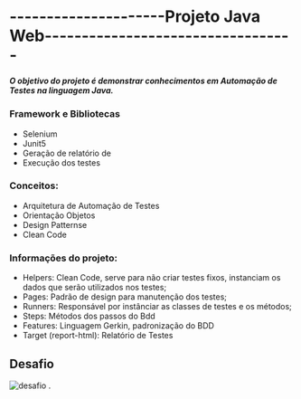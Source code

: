 # ---------------------Projeto Java Web----------------------------------

##### O objetivo do projeto é demonstrar conhecimentos em Automação de Testes na linguagem Java. 

### Framework e Bibliotecas

* Selenium
* Junit5
* Geração de relatório de
* Execução dos testes

### Conceitos:

* Arquitetura de Automação de Testes
* Orientação Objetos
* Design Patternse
* Clean Code

### Informações do projeto:
* Helpers: Clean Code, serve para não criar testes fixos, instanciam os dados que serão utilizados nos testes;
* Pages: Padrão de design para manutenção dos testes;
* Runners: Responsável por instânciar as classes de testes e os métodos;
* Steps: Métodos dos passos do Bdd
* Features: Linguagem Gerkin, padronização do BDD 
* Target (report-html): Relatório de Testes

## Desafio

![ desafio ](C:\Users\rosed\eclipse-workspace\javaweb\src\desafio.png) .